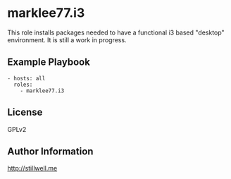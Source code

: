 marklee77.i3
============

This role installs packages needed to have a functional i3 based "desktop"
environment. It is still a work in progress.

Example Playbook
-------------------------

    - hosts: all
      roles:
        - marklee77.i3

License
-------

GPLv2

Author Information
------------------

http://stillwell.me

